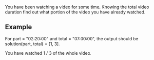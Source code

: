 You have been watching a video for some time. Knowing the total video duration find out what portion of the video you have already watched.

## Example

For part = "02:20:00" and total = "07:00:00", the output should be
solution(part, total) = [1, 3].

You have watched 1 / 3 of the whole video.